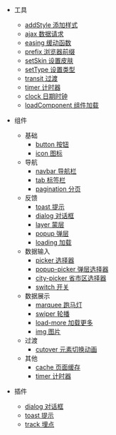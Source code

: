 - 工具

  - [addStyle 添加样式](src/tools/add-style/)
  - [ajax 数据请求](src/tools/ajax/)
  - [easing 缓动函数](src/tools/easing/)
  - [prefix 浏览器前缀](src/tools/prefix/)
  - [setSkin 设置皮肤](src/tools/set-skin/)
  - [setType 设置类型](src/tools/set-type/)
  - [transit 过渡](src/tools/transit/)
  - [timer 计时器](src/tools/timer/)
  - [clock 日期时钟](src/tools/clock/)
  - [loadComponent 组件加载](src/tools/load-component/)

- 组件

  - 基础
    - [button 按钮](src/components/button/)
    - [icon 图标](src/components/icon/)
  - 导航
    - [navbar 导航栏](src/components/navbar/)
    - [tab 标签栏](src/components/tab/)
    - [pagination 分页](src/components/pagination/)
  - 反馈
    - [toast 提示](src/components/toast/)
    - [dialog 对话框](src/components/dialog/)
    - [layer 蒙层](src/components/layer/)
    - [popup 弹层](src/components/popup/)
    - [loading 加载](src/components/loading/)
  - 数据输入
    - [picker 选择器](src/components/picker/)
    - [popup-picker 弹层选择器](src/components/popup-picker/)
    - [city-picker 省市区选择器](src/components/city-picker/)
    - [switch 开关](src/components/switch/)
  - 数据展示
    - [marquee 跑马灯](src/components/marquee/)
    - [swiper 轮播](src/components/swiper/)
    - [load-more 加载更多](src/components/load-more/)
    - [img 图片](src/components/img/)
  - 过渡
    - [cutover 元素切换动画](src/components/cutover/)
  - 其他
    - [cache 页面缓存](src/components/cache/)
    - [timer 计时器](src/components/timer/)

- 插件
  - [dialog 对话框](src/components/dialog/)
  - [toast 提示](src/components/toast/)
  - [track 埋点](src/plugins/track/)
